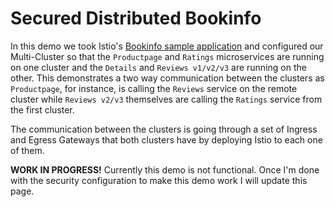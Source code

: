 # Secured Distributed Bookinfo

In this demo we took Istio's [Bookinfo sample application](https://istio.io/docs/guides/bookinfo/) and configured our Multi-Cluster so that the `Productpage` and `Ratings` microservices are running on one cluster and the `Details` and `Reviews v1/v2/v3` are running on the other. This demonstrates a two way communication between the clusters as `Productpage`, for instance, is calling the `Reviews` service on the remote cluster while `Reviews v2/v3` themselves are calling the `Ratings` service from the first cluster.

The communication between the clusters is going through a set of Ingress and Egress Gateways that both clusters have by deploying Istio to each one of them.

__WORK IN PROGRESS!__ Currently this demo is not functional. Once I'm done with the security configuration to make this demo work I will update this page.